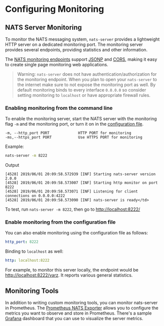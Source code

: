 # Configuring Monitoring

## NATS Server Monitoring

To monitor the NATS messaging system, `nats-server` provides a lightweight HTTP server on a dedicated monitoring port. The monitoring server provides several endpoints, providing statistics and other information.


The [NATS monitoring endpoints](/nats-server/nats_admin/monitoring.md) support [JSONP](https://en.wikipedia.org/wiki/JSONP) and [CORS](https://en.wikipedia.org/wiki/Cross-origin_resource_sharing#How_CORS_works), making it easy to create single page monitoring web applications.

> Warning: `nats-server` does not have authentication/authorization for the monitoring endpoint. When you plan to open your `nats-server` to the internet make sure to not expose the monitoring port as well. By default monitoring binds to every interface `0.0.0.0` so consider setting monitoring to `localhost` or have appropriate firewall rules.

### Enabling monitoring from the command line

To enable the monitoring server, start the NATS server with the monitoring flag `-m` and the monitoring port, or turn it on in the [configuration file](monitoring.md#enable-monitoring-from-the-configuration-file).

```text
-m, --http_port PORT             HTTP PORT for monitoring
-ms,--https_port PORT            Use HTTPS PORT for monitoring
```

Example:

```bash
nats-server -m 8222
```
Output
```text
[4528] 2019/06/01 20:09:58.572939 [INF] Starting nats-server version 2.0.0
[4528] 2019/06/01 20:09:58.573007 [INF] Starting http monitor on port 8222
[4528] 2019/06/01 20:09:58.573071 [INF] Listening for client connections on 0.0.0.0:4222
[4528] 2019/06/01 20:09:58.573090 [INF] nats-server is ready</td>
```

To test, run `nats-server -m 8222`, then go to [http://localhost:8222/](http://localhost:8222/)

### Enable monitoring from the configuration file

You can also enable monitoring using the configuration file as follows:

```yaml
http_port: 8222
```

Binding to `localhost` as well:

```yaml
http: localhost:8222
```

For example, to monitor this server locally, the endpoint would be [http://localhost:8222/varz](http://localhost:8222/varz). It reports various general statistics.

## Monitoring Tools

In addition to writing custom monitoring tools, you can monitor nats-server in Prometheus. The [Prometheus NATS Exporter](https://github.com/nats-io/prometheus-nats-exporter) allows you to configure the metrics you want to observe and store in Prometheus. There's a sample [Grafana](https://grafana.com) dashboard that you can use to visualize the server metrics.


